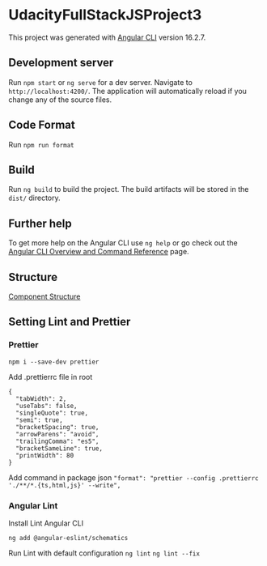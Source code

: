 # UdacityFullStackJSProject3

This project was generated with [Angular CLI](https://github.com/angular/angular-cli) version 16.2.7.

## Development server

Run `npm start` or `ng serve` for a dev server. Navigate to `http://localhost:4200/`. The application will automatically reload if you change any of the source files.

## Code Format

Run `npm run format`

## Build

Run `ng build` to build the project. The build artifacts will be stored in the `dist/` directory.

## Further help

To get more help on the Angular CLI use `ng help` or go check out the [Angular CLI Overview and Command Reference](https://angular.io/cli) page.

## Structure

[Component Structure](component-diagram.png)



## Setting Lint and Prettier

### Prettier
`npm i --save-dev prettier`

Add .prettierrc file in root
```
{
  "tabWidth": 2,
  "useTabs": false,
  "singleQuote": true,
  "semi": true,
  "bracketSpacing": true,
  "arrowParens": "avoid",
  "trailingComma": "es5",
  "bracketSameLine": true,
  "printWidth": 80
}
```

Add command in package json
`"format": "prettier --config .prettierrc './**/*.{ts,html,js}' --write",`


### Angular Lint

Install Lint Angular CLI

`ng add @angular-eslint/schematics`

Run Lint with default configuration
`ng lint`
`ng lint --fix`